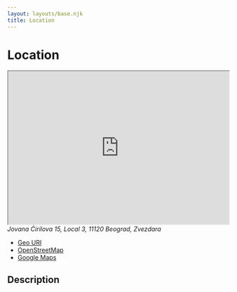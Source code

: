 ```yaml
---
layout: layouts/base.njk
title: Location
---
```


# Location

<iframe
  class="osm-iframe"
  width="100%"
  height="350"
  src="https://www.openstreetmap.org/export/embed.html?bbox=20.48410937190056%2C44.804260496036825%2C20.48587962985039%2C44.80516730485376&amp;layer=transportmap&amp;marker=44.80471437799246%2C20.484994500875473"
></iframe>

<address>
  Jovana Ćirilova 15, Local 3,
  11120 Beograd, Zvezdara
</address>

- <a target="_blank"
    href="geo:44.8047301,20.4850240?z=20">
      Geo URI
  </a>
- <a target="_blank"
    href="https://www.openstreetmap.org/?mlat=44.8047144&amp;mlon=20.4849945#map=20/44.8047139/20.4849945&amp;layers=T">
      OpenStreetMap
  </a>
- <a target="_blank"
    href="https://maps.app.goo.gl/VPFt7zN4ayuqwcQN8">
      Google Maps
  </a>

## Description
